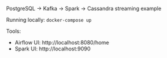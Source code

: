 PostgreSQL -> Kafka -> Spark -> Cassandra streaming example

Running locally: `docker-compose up`

Tools: 
* Airflow UI: http://localhost:8080/home  
* Spark UI: http://localhost:9090
